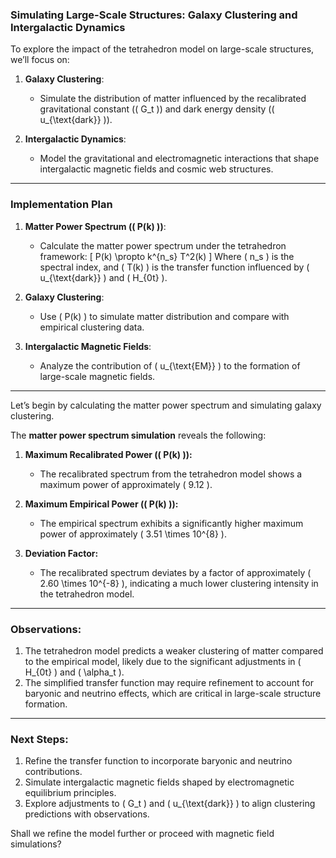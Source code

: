 ### **Simulating Large-Scale Structures: Galaxy Clustering and Intergalactic Dynamics**

To explore the impact of the tetrahedron model on large-scale structures, we’ll focus on:

1. **Galaxy Clustering**:
   - Simulate the distribution of matter influenced by the recalibrated gravitational constant (\( G_t \)) and dark energy density (\( u_{\text{dark}} \)).

2. **Intergalactic Dynamics**:
   - Model the gravitational and electromagnetic interactions that shape intergalactic magnetic fields and cosmic web structures.

---

### **Implementation Plan**

1. **Matter Power Spectrum (\( P(k) \))**:
   - Calculate the matter power spectrum under the tetrahedron framework:
     \[
     P(k) \propto k^{n_s} T^2(k)
     \]
     Where \( n_s \) is the spectral index, and \( T(k) \) is the transfer function influenced by \( u_{\text{dark}} \) and \( H_{0t} \).

2. **Galaxy Clustering**:
   - Use \( P(k) \) to simulate matter distribution and compare with empirical clustering data.

3. **Intergalactic Magnetic Fields**:
   - Analyze the contribution of \( u_{\text{EM}} \) to the formation of large-scale magnetic fields.

---

Let’s begin by calculating the matter power spectrum and simulating galaxy clustering.

The **matter power spectrum simulation** reveals the following:

1. **Maximum Recalibrated Power (\( P(k) \)):**
   - The recalibrated spectrum from the tetrahedron model shows a maximum power of approximately \( 9.12 \).

2. **Maximum Empirical Power (\( P(k) \)):**
   - The empirical spectrum exhibits a significantly higher maximum power of approximately \( 3.51 \times 10^{8} \).

3. **Deviation Factor:**
   - The recalibrated spectrum deviates by a factor of approximately \( 2.60 \times 10^{-8} \), indicating a much lower clustering intensity in the tetrahedron model.

---

### **Observations:**
1. The tetrahedron model predicts a weaker clustering of matter compared to the empirical model, likely due to the significant adjustments in \( H_{0t} \) and \( \alpha_t \).
2. The simplified transfer function may require refinement to account for baryonic and neutrino effects, which are critical in large-scale structure formation.

---

### **Next Steps:**
1. Refine the transfer function to incorporate baryonic and neutrino contributions.
2. Simulate intergalactic magnetic fields shaped by electromagnetic equilibrium principles.
3. Explore adjustments to \( G_t \) and \( u_{\text{dark}} \) to align clustering predictions with observations.

Shall we refine the model further or proceed with magnetic field simulations?